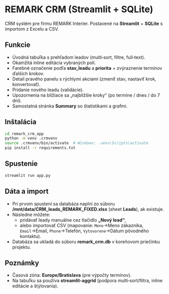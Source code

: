 
# REMARK CRM (Streamlit + SQLite)

CRM systém pre firmu REMARK Interier. Postavené na **Streamlit** + **SQLite** s importom z Excelu a CSV.

## Funkcie
- Úvodná tabuľka s prehľadom leadov (multi‑sort, filtre, full‑text).
- Okamžitá inline editácia vybraných polí.
- Farebné označenie podľa **stav_leadu** a **priorita** + zvýraznenie termínov ďalších krokov.
- Detail pravého panelu s rýchlymi akciami (zmeniť stav, nastaviť krok, konvertovať).
- Pridanie nového leadu (validácie).
- Upozornenia na blížiace sa „najbližšie kroky“ (po termíne / dnes / do 7 dní).
- Samostatná stránka **Summary** so štatistikami a grafmi.

## Inštalácia
```bash
cd remark_crm_app
python -m venv .crmvenv
source .crmvenv/bin/activate  # Windows: .venv\Scripts\activate
pip install -r requirements.txt
```

## Spustenie
```bash
streamlit run app.py
```

## Dáta a import
- Pri prvom spustení sa databáza naplní zo súboru **/mnt/data/CRM_leads_REMARK_FIXED.xlsx** (sheet **Leads**), ak existuje.
- Následne môžete:
  - pridávať leady manuálne cez tlačidlo **„Nový lead“**,
  - alebo importovať CSV (mapovanie: `Meno`→Meno zákazníka, `Email`→Email, `Phone`→Telefón, `Vytovorene`→Dátum pôvodného kontaktu).
- Databáza sa ukladá do súboru **remark_crm.db** v koreňovom priečinku projektu.

## Poznámky
- Časová zóna: **Europe/Bratislava** (pre výpočty termínov).
- Na tabuľku sa používa **streamlit-aggrid** (podpora multi‑sort/filtra, inline editácie a štýlovania).
